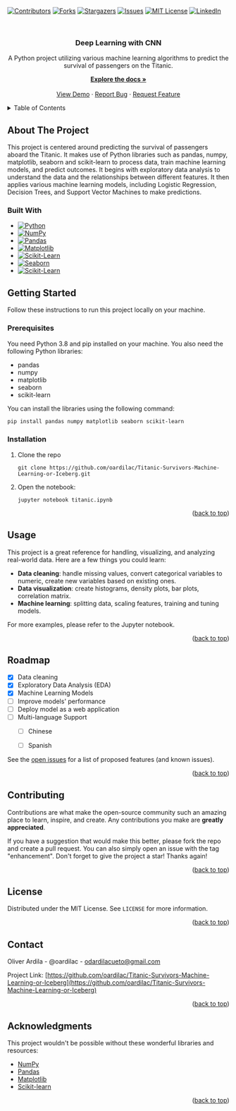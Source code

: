 <a name="readme-top"></a>
[![Contributors](https://shields.io/badge/Contributors-1-green)](https://github.com/oardilac/Titanic-Survivors-Machine-Learning-or-Iceberg/graphs/contributors)
[![Forks](https://img.shields.io/github/forks/oardilac/Titanic-Survivors-Machine-Learning-or-Iceberg)](https://github.com/oardilac/Titanic-Survivors-Machine-Learning-or-Iceberg/network/members)
[![Stargazers](https://img.shields.io/github/stars/oardilac/Titanic-Survivors-Machine-Learning-or-Iceberg)](https://github.com/oardilac/Titanic-Survivors-Machine-Learning-or-Iceberg/stargazers)
[![Issues](https://img.shields.io/github/issues/oardilac/Titanic-Survivors-Machine-Learning-or-Iceberg)](https://github.com/oardilac/Titanic-Survivors-Machine-Learning-or-Iceberg/issues)
[![MIT License](https://img.shields.io/github/license/oardilac/Titanic-Survivors-Machine-Learning-or-Iceberg)](https://github.com/oardilac/Titanic-Survivors-Machine-Learning-or-Iceberg/blob/main/LICENSE)
[![LinkedIn](https://img.shields.io/badge/-LinkedIn-black.svg?style=flat-square&logo=linkedin&colorB=555)](https://www.linkedin.com/in/oardilac/)

<br />
<div align="center">
    <h3 align="center">Deep Learning with CNN</h3>

   <p align="center">
    A Python project utilizing various machine learning algorithms to predict the survival of passengers on the Titanic.
    <br />

  <p align="center">
    <a href="https://github.com/oardilac/Titanic-Survivors-Machine-Learning-or-Iceberg/"><strong>Explore the docs »</strong></a>
    <br />
    <br />
    <a href="https://github.com/oardilac/Titanic-Survivors-Machine-Learning-or-Iceberg/">View Demo</a>
    ·
    <a href="https://github.com/oardilac/Titanic-Survivors-Machine-Learning-or-Iceberg/issues">Report Bug</a>
    ·
    <a href="https://github.com/oardilac/Titanic-Survivors-Machine-Learning-or-Iceberg/issues">Request Feature</a>
  </p>
</div>


<!-- TABLE OF CONTENTS -->
<details>
  <summary>Table of Contents</summary>
  <ol>
    <li>
      <a href="#about-the-project">About The Project</a>
      <ul>
        <li><a href="#built-with">Built With</a></li>
      </ul>
    </li>
    <li>
      <a href="#getting-started">Getting Started</a>
      <ul>
        <li><a href="#prerequisites">Prerequisites</a></li>
        <li><a href="#installation">Installation</a></li>
      </ul>
    </li>
    <li><a href="#usage">Usage</a></li>
    <li><a href="#roadmap">Roadmap</a></li>
    <li><a href="#contributing">Contributing</a></li>
    <li><a href="#license">License</a></li>
    <li><a href="#contact">Contact</a></li>
    <li><a href="#acknowledgments">Acknowledgments</a></li>
  </ol>
</details>

<!-- ABOUT THE PROJECT -->
## About The Project

This project is centered around predicting the survival of passengers aboard the Titanic. It makes use of Python libraries such as pandas, numpy, matplotlib, seaborn and scikit-learn to process data, train machine learning models, and predict outcomes. It begins with exploratory data analysis to understand the data and the relationships between different features. It then applies various machine learning models, including Logistic Regression, Decision Trees, and Support Vector Machines to make predictions.

### Built With
* [![Python](https://img.shields.io/badge/Python-3776AB?style=for-the-badge&logo=python&logoColor=white)](https://www.python.org/)
* [![NumPy](https://img.shields.io/badge/NumPy-013243?style=for-the-badge&logo=numpy&logoColor=white)](https://numpy.org/)
* [![Pandas](https://img.shields.io/badge/Pandas-150458?style=for-the-badge&logo=pandas&logoColor=white)](https://pandas.pydata.org/)
* [![Matplotlib](https://img.shields.io/badge/Matplotlib-013243?style=for-the-badge&logo=matplotlib&logoColor=white)](https://matplotlib.org/)
* [![Scikit-Learn](https://img.shields.io/badge/Scikit_Learn-F7931E?style=for-the-badge&logo=scikit-learn&logoColor=white)](https://scikit-learn.org/)
* [![Seaborn](https://img.shields.io/badge/Seaborn-3776AB?style=for-the-badge&logo=seaborn&logoColor=white)](https://seaborn.pydata.org/)
* [![Scikit-Learn](https://img.shields.io/badge/Scikit_Learn-F7931E?style=for-the-badge&logo=scikit-learn&logoColor=white)](https://scikit-learn.org/)



<!-- GETTING STARTED -->
## Getting Started

Follow these instructions to run this project locally on your machine.

### Prerequisites

You need Python 3.8 and pip installed on your machine. You also need the following Python libraries:

* pandas
* numpy
* matplotlib
* seaborn
* scikit-learn

You can install the libraries using the following command:

```sh
pip install pandas numpy matplotlib seaborn scikit-learn
```
### Installation

1. Clone the repo

    ```
    git clone https://github.com/oardilac/Titanic-Survivors-Machine-Learning-or-Iceberg.git
    ```

2. Open the notebook:

    ```
    jupyter notebook titanic.ipynb
    ```

<p align="right">(<a href="#readme-top">back to top</a>)</p>

<!-- USAGE EXAMPLES -->
## Usage

This project is a great reference for handling, visualizing, and analyzing real-world data. Here are a few things you could learn:

* **Data cleaning**: handle missing values, convert categorical variables to numeric, create new variables based on existing ones.
* **Data visualization**: create histograms, density plots, bar plots, correlation matrix.
* **Machine learning**: splitting data, scaling features, training and tuning models.

For more examples, please refer to the Jupyter notebook.

<p align="right">(<a href="#readme-top">back to top</a>)</p>


<!-- ROADMAP -->
## Roadmap
- [x] Data cleaning
- [x] Exploratory Data Analysis (EDA)
- [x] Machine Learning Models
- [ ] Improve models' performance
- [ ] Deploy model as a web application
- [ ] Multi-language Support
    - [ ] Chinese
    - [ ] Spanish


See the [open issues](https://github.com/oardilac/Titanic-Survivors-Machine-Learning-or-Iceberg/issues) for a list of proposed features (and known issues).

<p align="right">(<a href="#readme-top">back to top</a>)</p>


<!-- CONTRIBUTING -->
## Contributing
Contributions are what make the open-source community such an amazing place to learn, inspire, and create. Any contributions you make are **greatly appreciated**.

If you have a suggestion that would make this better, please fork the repo and create a pull request. You can also simply open an issue with the tag "enhancement".
Don't forget to give the project a star! Thanks again!

<p align="right">(<a href="#readme-top">back to top</a>)</p>

<!-- LICENSE -->
## License
Distributed under the MIT License. See `LICENSE` for more information.

<p align="right">(<a href="#readme-top">back to top</a>)</p>


<!-- CONTACT -->
## Contact

Oliver Ardila - @oardilac - odardilacueto@gmail.com

Project Link: [https://github.com/oardilac/Titanic-Survivors-Machine-Learning-or-Iceberg](https://github.com/oardilac/Titanic-Survivors-Machine-Learning-or-Iceberg)

<p align="right">(<a href="#readme-top">back to top</a>)</p>

<!-- ACKNOWLEDGMENTS -->
## Acknowledgments

This project wouldn't be possible without these wonderful libraries and resources:

* [NumPy](https://numpy.org/)
* [Pandas](https://pandas.pydata.org/)
* [Matplotlib](https://matplotlib.org/)
* [Scikit-learn](https://scikit-learn.org/stable/)

<p align="right">(<a href="#readme-top">back to top</a>)</p>
